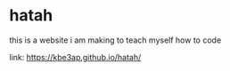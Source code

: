 # hatah
this is a website i am making to teach myself how to code

link:
https://kbe3ap.github.io/hatah/
